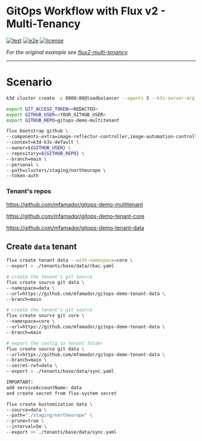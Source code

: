 # GitOps Workflow with Flux v2 - Multi-Tenancy

[![test](https://github.com/mfamador/gitops-demo-multitenant/actions/workflows/test.yaml/badge.svg)](https://github.com/mfamador/gitops-demo-multitenant/actions/workflows/test.yaml)
[![e2e](https://github.com/mfamador/gitops-demo-multitenant/actions/workflows/e2e.yaml/badge.svg)](https://github.com/mfamador/gitops-demo-multitenant/actions/workflows/e2e.yaml)
[![license](https://img.shields.io/github/license/mfamador/gitops-demo-multitenant.svg)](https://github.com/mfamador/gitops-demo-multitenant/blob/main/LICENSE)

_For the original example see [flux2-multi-tenancy](https://github.com/fluxcd/flux2-multi-tenancy)._

---

# Scenario

```bash
k3d cluster create -p 8080:80@loadbalancer --agents 3 --k3s-server-arg "--no-deploy=traefik"

export GIT_ACCESS_TOKEN=<REDACTED>
export GITHUB_USER=<YOUR_GITHUB_USER>
export GITHUB_REPO=gitops-demo-multitenant

flux bootstrap github \
--components-extra=image-reflector-controller,image-automation-controller \
--context=k3d-k3s-default \
--owner=${GITHUB_USER} \
--repository=${GITHUB_REPO} \
--branch=main \
--personal \
--path=clusters/staging/northeurope \
--token-auth

```

### Tenant's repos

https://github.com/mfamador/gitops-demo-multitenant

https://github.com/mfamador/gitops-demo-tenant-core

https://github.com/mfamador/gitops-demo-tenant-data

## Create `data` tenant

```bash
flux create tenant data --with-namespace=core \
--export > ./tenants/base/data/rbac.yaml

# create the tenant's git source
flux create source git data \
--namespace=data \
--url=https://github.com/mfamador/gitops-demo-tenant-data \
--branch=main

# create the tenant's git source
flux create source git core \
--namespace=core \
--url=https://github.com/mfamador/gitops-demo-tenant-data \
--branch=main

# export the config to tenant folder
flux create source git data \
--url=https://github.com/mfamador/gitops-demo-tenant-data \
--branch=main \
--secret-ref=data \
--export > ./tenants/base/data/sync.yaml

IMPORTANT: 
add serviceAccountName: data
and create secret from flux-system secret

flux create kustomization data \
--source=data \
--path="./staging/northeurope" \
--prune=true \
--interval=5m \
--export >> ./tenants/base/data/sync.yaml


```

